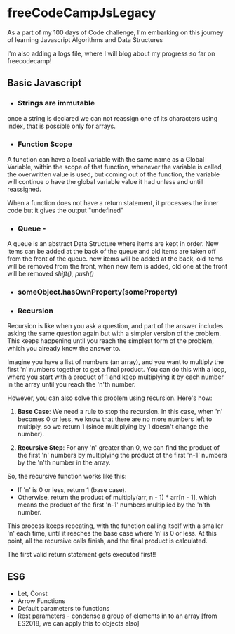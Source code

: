 # freeCodeCampJsLegacy 
As a part of my 100 days of Code challenge, I'm embarking on this journey of learning Javascript Algorithms and Data Structures

I'm also adding a logs file, where I will blog about my progress so far on freecodecamp!

## Basic Javascript
- ### **Strings are immutable**
 once a string is declared we can not reassign one of its characters using index, that is possible only for arrays.


- ### **Function Scope**
A function can have a local variable with the same name as a Global Variable, within the scope of that function, whenever the variable is called, the overwritten value is used, but coming out of the function, the variable will continue o have the global variable value it had unless and untill reassigned.

When a function does not have a return statement, it processes the inner code but it gives the output "undefined"


- ### **Queue** - 
A queue is an abstract Data Structure where items are kept in order.
New items can be added at the back of the queue and old items are taken off from the front of the queue.
new items will be added at the back, old items will be removed from the front, when new item is added, old one at the front will be removed 
*shift(), push()*

- ### **someObject.hasOwnProperty(someProperty)**

- ### **Recursion**

Recursion is like when you ask a question, and part of the answer includes asking the same question again but with a simpler version of the problem. This keeps happening until you reach the simplest form of the problem, which you already know the answer to.

Imagine you have a list of numbers (an array), and you want to multiply the first 'n' numbers together to get a final product. You can do this with a loop, where you start with a product of 1 and keep multiplying it by each number in the array until you reach the 'n'th number.

However, you can also solve this problem using recursion. Here's how:

1. **Base Case**: We need a rule to stop the recursion. In this case, when 'n' becomes 0 or less, we know that there are no more numbers left to multiply, so we return 1 (since multiplying by 1 doesn't change the number).

2. **Recursive Step**: For any 'n' greater than 0, we can find the product of the first 'n' numbers by multiplying the product of the first 'n-1' numbers by the 'n'th number in the array.

So, the recursive function works like this:
- If 'n' is 0 or less, return 1 (base case).
- Otherwise, return the product of multiply(arr, n - 1) * arr[n - 1], which means the product of the first 'n-1' numbers multiplied by the 'n'th number.

This process keeps repeating, with the function calling itself with a smaller 'n' each time, until it reaches the base case where 'n' is 0 or less. At this point, all the recursive calls finish, and the final product is calculated.

The first valid return statement gets executed first!!


## ES6
- Let, Const
- Arrow Functions
- Default parameters to functions
- Rest parameters - condense a group of elements in to an array [from ES2018, we can apply this to objects also]
